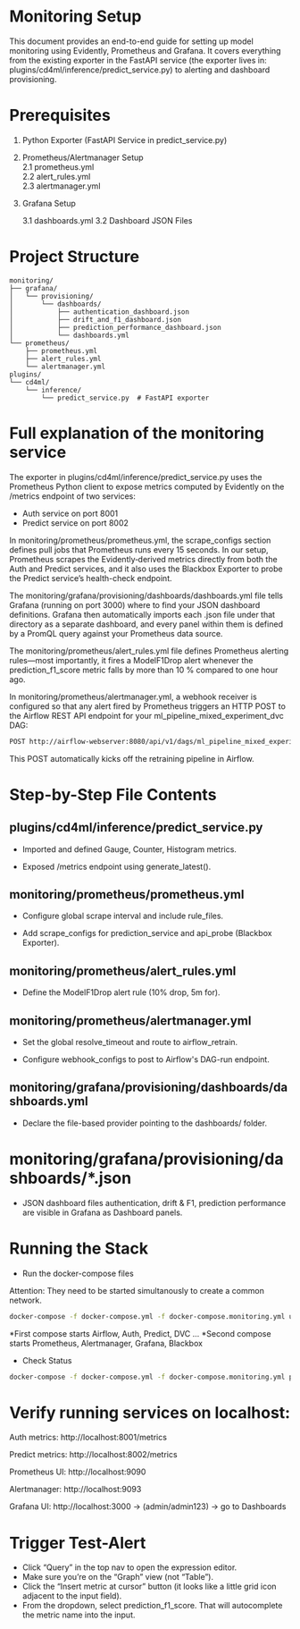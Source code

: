 # Monitoring Setup

This document provides an end-to-end guide for setting up model monitoring using Evidently, Prometheus and Grafana. 
It covers everything from the existing exporter in the FastAPI service (the exporter lives in: plugins/cd4ml/inference/predict_service.py) 
to alerting and dashboard provisioning.


# Prerequisites
1. Python Exporter (FastAPI Service in predict_service.py)

2. Prometheus/Alertmanager Setup  
  2.1 prometheus.yml  
  2.2 alert_rules.yml  
  2.3 alertmanager.yml  

3. Grafana Setup

    3.1 dashboards.yml
    3.2 Dashboard JSON Files

# Project Structure
```text
monitoring/
├── grafana/
│   └── provisioning/
│       └── dashboards/
│           ├── authentication_dashboard.json
│           ├── drift_and_f1_dashboard.json
│           ├── prediction_performance_dashboard.json
│           └── dashboards.yml
└── prometheus/
    ├── prometheus.yml
    ├── alert_rules.yml
    └── alertmanager.yml
plugins/
└── cd4ml/
    └── inference/
        └── predict_service.py  # FastAPI exporter
```

# Full explanation of the monitoring service

The exporter in plugins/cd4ml/inference/predict_service.py uses the Prometheus Python client to expose metrics computed by Evidently on the /metrics endpoint of two services:

- Auth service on port 8001
- Predict service on port 8002

In monitoring/prometheus/prometheus.yml, the scrape_configs section defines pull jobs that Prometheus runs every 15 seconds. In our setup, Prometheus scrapes the Evidently‐derived metrics directly from both the Auth and Predict services, and it also uses the Blackbox Exporter to probe the Predict service’s health-check endpoint.

The monitoring/grafana/provisioning/dashboards/dashboards.yml file tells Grafana (running on port 3000) where to find your JSON dashboard definitions. Grafana then automatically imports each .json file under that directory as a separate dashboard, and every panel within them is defined by a PromQL query against your Prometheus data source.

The monitoring/prometheus/alert_rules.yml file defines Prometheus alerting rules—most importantly, it fires a ModelF1Drop alert whenever the prediction_f1_score metric falls by more than 10 % compared to one hour ago.

In monitoring/prometheus/alertmanager.yml, a webhook receiver is configured so that any alert fired by Prometheus triggers an HTTP POST to the Airflow REST API endpoint for your ml_pipeline_mixed_experiment_dvc DAG:

```bash
POST http://airflow-webserver:8080/api/v1/dags/ml_pipeline_mixed_experiment_dvc/dagRuns
```

This POST automatically kicks off the retraining pipeline in Airflow.

# Step-by-Step File Contents

## plugins/cd4ml/inference/predict_service.py

- Imported and defined Gauge, Counter, Histogram metrics.

- Exposed /metrics endpoint using generate_latest().

## monitoring/prometheus/prometheus.yml

- Configure global scrape interval and include rule_files.

- Add scrape_configs for prediction_service and api_probe (Blackbox Exporter).

## monitoring/prometheus/alert_rules.yml

- Define the ModelF1Drop alert rule (10% drop, 5m for).

## monitoring/prometheus/alertmanager.yml

- Set the global resolve_timeout and route to airflow_retrain.

- Configure webhook_configs to post to Airflow's DAG-run endpoint.

## monitoring/grafana/provisioning/dashboards/dashboards.yml

- Declare the file-based provider pointing to the dashboards/ folder.

# monitoring/grafana/provisioning/dashboards/*.json

- JSON dashboard files authentication, drift & F1, prediction performance are visible in Grafana as Dashboard panels.



# Running the Stack

- Run the docker-compose files 

Attention: They need to be started simultanously to create a common network.
```bash
docker-compose -f docker-compose.yml -f docker-compose.monitoring.yml up --build -d
``` 

*First compose starts Airflow, Auth, Predict, DVC ...
*Second compose starts Prometheus, Alertmanager, Grafana, Blackbox

- Check Status
```bash
docker-compose -f docker-compose.yml -f docker-compose.monitoring.yml ps
```


# Verify running services on localhost:

Auth metrics: http://localhost:8001/metrics  

Predict metrics: http://localhost:8002/metrics  

Prometheus UI: http://localhost:9090

Alertmanager: http://localhost:9093

Grafana UI: http://localhost:3000 -> (admin/admin123) -> go to Dashboards

# Trigger Test-Alert

- Click “Query” in the top nav to open the expression editor.
- Make sure you’re on the “Graph” view (not “Table”).
- Click the “Insert metric at cursor” button (it looks like a little grid icon adjacent to the input field).
- From the dropdown, select prediction_f1_score. That will autocomplete the metric name into the input.